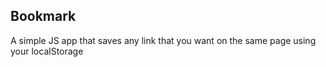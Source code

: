 ## Bookmark

A simple JS app that saves any link that you want on the same page using your localStorage